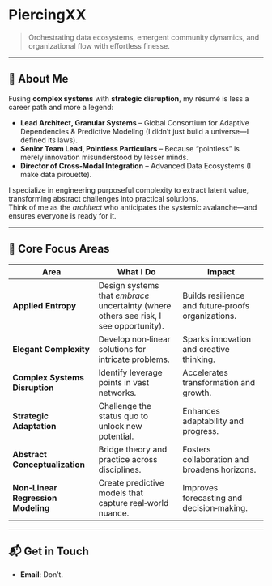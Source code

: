 # **PiercingXX**  
>  
> Orchestrating data ecosystems, emergent community dynamics, and organizational flow with effortless finesse.

---

## 👤 **About Me**

Fusing **complex systems** with **strategic disruption**, my résumé is less a career path and more a legend:

- **Lead Architect, Granular Systems** – Global Consortium for Adaptive Dependencies & Predictive Modeling (I didn’t just build a universe—I defined its laws).
- **Senior Team Lead, Pointless Particulars** – Because “pointless” is merely innovation misunderstood by lesser minds.
- **Director of Cross‑Modal Integration** – Advanced Data Ecosystems (I make data pirouette).


I specialize in engineering purposeful complexity to extract latent value, transforming abstract challenges into practical solutions.  
Think of me as the *architect* who anticipates the systemic avalanche—and ensures everyone is ready for it.



---

## 🚀 **Core Focus Areas**

| Area | What I Do | Impact |
|------|-----------|--------|
| **Applied Entropy** | Design systems that *embrace* uncertainty (where others see risk, I see opportunity). | Builds resilience and future‑proofs organizations. |
| **Elegant Complexity** | Develop non‑linear solutions for intricate problems. | Sparks innovation and creative thinking. |
| **Complex Systems Disruption** | Identify leverage points in vast networks. | Accelerates transformation and growth. |
| **Strategic Adaptation** | Challenge the status quo to unlock new potential. | Enhances adaptability and progress. |
| **Abstract Conceptualization** | Bridge theory and practice across disciplines. | Fosters collaboration and broadens horizons. |
| **Non‑Linear Regression Modeling** | Create predictive models that capture real‑world nuance. | Improves forecasting and decision‑making. |

---

## 📬 **Get in Touch**

- **Email**: Don’t.